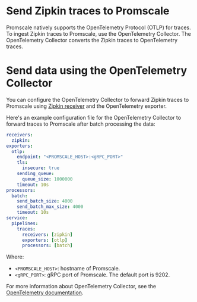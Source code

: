 # Send Zipkin traces to Promscale
Promscale natively supports the OpenTelemetry Protocol (OTLP) for 
traces. To ingest Zipkin traces to Promscale, use the OpenTelemetry Collector.
The OpenTelemetry Collector converts the Zipkin traces to OpenTelemetry traces.

# Send data using the OpenTelemetry Collector
You can configure the OpenTelemetry Collector to forward Zipkin traces to
Promscale using [Zipkin receiver][zipkin-receiver] and the OpenTelemetry 
exporter.

Here's an example configuration file for the OpenTelemetry Collector to forward
traces to Promscale after batch processing the data:

```yaml
receivers:
  zipkin:
exporters:
  otlp:
    endpoint: "<PROMSCALE_HOST>:<gRPC_PORT>"
    tls:
      insecure: true
    sending_queue:
      queue_size: 1000000
    timeout: 10s
processors:
  batch:
    send_batch_size: 4000
    send_batch_max_size: 4000
    timeout: 10s
service:
  pipelines:
    traces:
      receivers: [zipkin]
      exporters: [otlp]
      processors: [batch]
```

Where: 
* `<PROMSCALE_HOST>`: hostname of Promscale.
* `<gRPC_PORT>`: gRPC port of Promscale. The default port is 9202.

For more information about OpenTelemetry Collector, see the 
[OpenTelemetry documentation][otelcol-docs].

[otelcol-docs]: https://opentelemetry.io/docs/collector/
[zipkin-receiver]: https://github.com/open-telemetry/opentelemetry-collector-contrib/tree/main/receiver/zipkinreceiver#zipkin-receiver